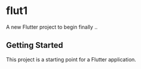 # flut1

A new Flutter project to begin finally ..

## Getting Started

This project is a starting point for a Flutter application.
